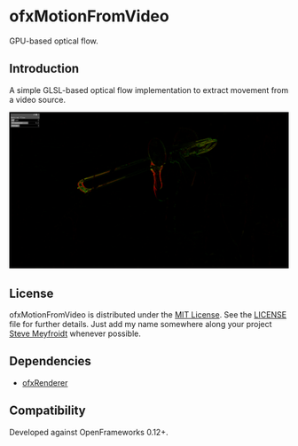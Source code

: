ofxMotionFromVideo
==================

GPU-based optical flow.

Introduction
------------
A simple GLSL-based optical flow implementation to extract movement from a video source.

![Example screenshot](Screenshot.png)

License
-------
ofxMotionFromVideo is distributed under the [MIT License](https://en.wikipedia.org/wiki/MIT_License). See the [LICENSE](LICENSE.md) file for further details. Just add my name somewhere along your project [Steve Meyfroidt](https://meyfroidt.com) whenever possible.

Dependencies
------------
- [ofxRenderer](https://github.com/smeyfroi/ofxRenderer)

Compatibility
------------
Developed against OpenFrameworks 0.12+.
